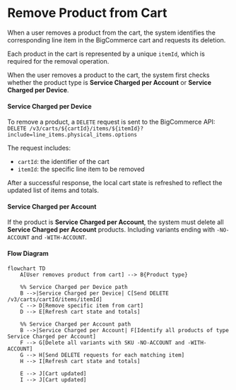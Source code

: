 # Remove Product from Cart

When a user removes a product from the cart, the system identifies the corresponding line item in the BigCommerce cart and requests its deletion.

Each product in the cart is represented by a unique `itemId`, which is required for the removal operation.

When the user removes a product to the cart, the system first checks whether the product type is **Service Charged per Account** or **Service Charged per Device**.

#### Service Charged per Device

To remove a product, a `DELETE` request is sent to the BigCommerce API: `DELETE /v3/carts/${cartId}/items/${itemId}?include=line_items.physical_items.options`

The request includes:

- `cartId`: the identifier of the cart
- `itemId`: the specific line item to be removed

After a successful response, the local cart state is refreshed to reflect the updated list of items and totals.

#### Service Charged per Account

If the product is **Service Charged per Account**, the system must delete all **Service Charged per Account** products. Including variants ending with `-NO-ACCOUNT` and `-WITH-ACCOUNT`.

#### Flow Diagram

```mermaid
flowchart TD
    A[User removes product from cart] --> B{Product type}

    %% Service Charged per Device path
    B -->|Service Charged per Device| C[Send DELETE /v3/carts/cartId/items/itemId]
    C --> D[Remove specific item from cart]
    D --> E[Refresh cart state and totals]

    %% Service Charged per Account path
    B -->|Service Charged per Account| F[Identify all products of type Service Charged per Account]
    F --> G[Delete all variants with SKU -NO-ACCOUNT and -WITH-ACCOUNT]
    G --> H[Send DELETE requests for each matching item]
    H --> I[Refresh cart state and totals]

    E --> J[Cart updated]
    I --> J[Cart updated]

```
